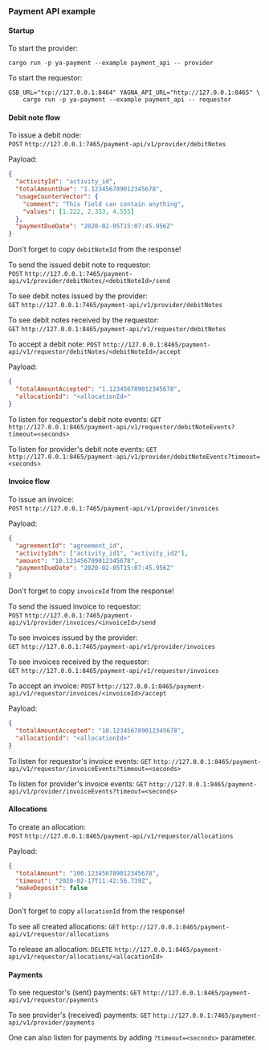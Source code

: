 ### Payment API example

#### Startup

To start the provider:
```shell script
cargo run -p ya-payment --example payment_api -- provider
```

To start the requestor:
```shell script
GSB_URL="tcp://127.0.0.1:8464" YAGNA_API_URL="http://127.0.0.1:8465" \
    cargo run -p ya-payment --example payment_api -- requestor
```

#### Debit note flow

To issue a debit node:  
`POST` `http://127.0.0.1:7465/payment-api/v1/provider/debitNotes`

Payload:
```json
{
  "activityId": "activity_id",
  "totalAmountDue": "1.123456789012345678",
  "usageCounterVector": {
    "comment": "This field can contain anything",
    "values": [1.222, 2.333, 4.555]
  },
  "paymentDueDate": "2020-02-05T15:07:45.956Z"
}
```
Don't forget to copy `debitNoteId` from the response!

To send the issued debit note to requestor:  
`POST` `http://127.0.0.1:7465/payment-api/v1/provider/debitNotes/<debitNoteId>/send`

To see debit notes issued by the provider:  
`GET` `http://127.0.0.1:7465/payment-api/v1/provider/debitNotes`

To see debit notes received by the requestor:  
`GET` `http://127.0.0.1:8465/payment-api/v1/requestor/debitNotes`

To accept a debit note:
`POST` `http://127.0.0.1:8465/payment-api/v1/requestor/debitNotes/<debitNoteId>/accept`

Payload:
```json
{
  "totalAmountAccepted": "1.123456789012345678",
  "allocationId": "<allocationId>"
}
```

To listen for requestor's debit note events:
`GET` `http://127.0.0.1:8465/payment-api/v1/requestor/debitNoteEvents?timeout=<seconds>`

To listen for provider's debit note events:
`GET` `http://127.0.0.1:8465/payment-api/v1/provider/debitNoteEvents?timeout=<seconds>`

#### Invoice flow

To issue an invoice:  
`POST` `http://127.0.0.1:7465/payment-api/v1/provider/invoices`

Payload:
```json
{
  "agreementId": "agreement_id",
  "activityIds": ["activity_id1", "activity_id2"],
  "amount": "10.123456789012345678",
  "paymentDueDate": "2020-02-05T15:07:45.956Z"
}
```
Don't forget to copy `invoiceId` from the response!

To send the issued invoice to requestor:  
`POST` `http://127.0.0.1:7465/payment-api/v1/provider/invoices/<invoiceId>/send`

To see invoices issued by the provider:  
`GET` `http://127.0.0.1:7465/payment-api/v1/provider/invoices`

To see invoices received by the requestor:  
`GET` `http://127.0.0.1:8465/payment-api/v1/requestor/invoices`

To accept an invoice:
`POST` `http://127.0.0.1:8465/payment-api/v1/requestor/invoices/<invoiceId>/accept`

Payload:
```json
{
  "totalAmountAccepted": "10.123456789012345678",
  "allocationId": "<allocationId>"
}
```

To listen for requestor's invoice events:
`GET` `http://127.0.0.1:8465/payment-api/v1/requestor/invoiceEvents?timeout=<seconds>`

To listen for provider's invoice events:
`GET` `http://127.0.0.1:8465/payment-api/v1/provider/invoiceEvents?timeout=<seconds>`

#### Allocations

To create an allocation:  
`POST` `http://127.0.0.1:8465/payment-api/v1/requestor/allocations`

Payload:
```json
{
  "totalAmount": "100.123456789012345678",
  "timeout": "2020-02-17T11:42:56.739Z",
  "makeDeposit": false
}
```
Don't forget to copy `allocationId` from the response!

To see all created allocations:
`GET` `http://127.0.0.1:8465/payment-api/v1/requestor/allocations`

To release an allocation:
`DELETE` `http://127.0.0.1:8465/payment-api/v1/requestor/allocations/<allocationId>`

#### Payments

To see requestor's (sent) payments:
`GET` `http://127.0.0.1:8465/payment-api/v1/requestor/payments`

To see provider's (received) payments:
`GET` `http://127.0.0.1:7465/payment-api/v1/provider/payments`

One can also listen for payments by adding `?timeout=<seconds>` parameter.
